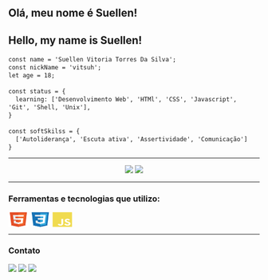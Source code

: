 ## Olá, meu nome é Suellen!
## Hello, my name is Suellen!

```
const name = 'Suellen Vitoria Torres Da Silva';
const nickName = 'vitsuh';
let age = 18;

const status = {
  learning: ['Desenvolvimento Web', 'HTMl', 'CSS', 'Javascript', 'Git', 'Shell, 'Unix'],
}

const softSkilss = {
  ['Autoliderança', 'Escuta ativa', 'Assertividade', 'Comunicação']
}

```

---

<div align="center">
  <img height="160em" src="https://github-readme-stats.vercel.app/api?username=vtsuellen&show_icons=true&theme=dracula&include_all_commits=true&count_private=true&icon_color=2FC18C&title_color=2FC18C&bg_color=1A1D21"/>
  <img height="160em" src="https://github-readme-stats.vercel.app/api/top-langs/?username=vtsuellen&layout=compact&langs_count=7&theme=dracula&title_color=2FC18C&bg_color=1A1D21"/>
</div>

---

### Ferramentas e tecnologias que utilizo:

<div>
  
  <img align="center" alt="html" height="30" width="40" src="https://raw.githubusercontent.com/devicons/devicon/master/icons/html5/html5-original.svg">
  <img align="center" alt="css" height="30" width="40" src="https://raw.githubusercontent.com/devicons/devicon/master/icons/css3/css3-original.svg"> 
  <img align="center" alt="javascript" height="30" width="40" src="https://raw.githubusercontent.com/devicons/devicon/master/icons/javascript/javascript-plain.svg">

</div>

---

### Contato

<div>
  <a href="https://www.linkedin.com/in/suellen-vit%C3%B3ria-02873623b/" target="_blank"><img src="https://img.shields.io/badge/-LinkedIn-%230077B5?style=for-the-badge&logo=linkedin&logoColor=white" target="_blank"></a> 
  <a href = "mailto:vtsuellen@hotmail.com"><img src="https://img.shields.io/badge/-Gmail-%23333?style=for-the-badge&logo=gmail&logoColor=white" target="_blank"></a>
  <a href='https://www.instagram.com/vtsuellen/' target="_blank"><img src="https://img.shields.io/badge/-Instagram-%23E4405F?style=for-the-badge&logo=instagram&logoColor=white" target="_blank"></a> 
</div>



